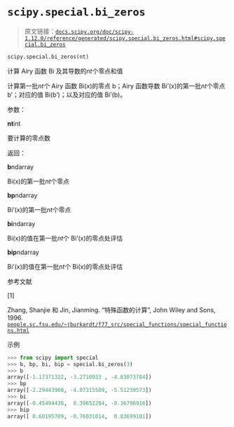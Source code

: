 # `scipy.special.bi_zeros`

> 原文链接：[`docs.scipy.org/doc/scipy-1.12.0/reference/generated/scipy.special.bi_zeros.html#scipy.special.bi_zeros`](https://docs.scipy.org/doc/scipy-1.12.0/reference/generated/scipy.special.bi_zeros.html#scipy.special.bi_zeros)

```py
scipy.special.bi_zeros(nt)
```

计算 Airy 函数 Bi 及其导数的*nt*个零点和值

计算第一批*nt*个 Airy 函数 Bi(x)的零点 b；Airy 函数导数 Bi’(x)的第一批*nt*个零点 b’；对应的值 Bi(b’)；以及对应的值 Bi’(b)。

参数：

**nt**int

要计算的零点数

返回：

**b**ndarray

Bi(x)的第一批*nt*个零点

**bp**ndarray

Bi’(x)的第一批*nt*个零点

**bi**ndarray

Bi(x)的值在第一批*nt*个 Bi’(x)的零点处评估

**bip**ndarray

Bi’(x)的值在第一批*nt*个 Bi(x)的零点处评估

参考文献

[1]

Zhang, Shanjie 和 Jin, Jianming. “特殊函数的计算”, John Wiley and Sons, 1996. [`people.sc.fsu.edu/~jburkardt/f77_src/special_functions/special_functions.html`](https://people.sc.fsu.edu/~jburkardt/f77_src/special_functions/special_functions.html)

示例

```py
>>> from scipy import special
>>> b, bp, bi, bip = special.bi_zeros(3)
>>> b
array([-1.17371322, -3.2710933 , -4.83073784])
>>> bp
array([-2.29443968, -4.07315509, -5.51239573])
>>> bi
array([-0.45494438,  0.39652284, -0.36796916])
>>> bip
array([ 0.60195789, -0.76031014,  0.83699101]) 
```
